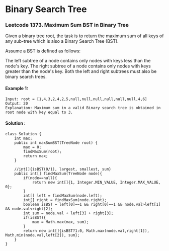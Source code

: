 # Binary Search Tree 


### Leetcode 1373. Maximum Sum BST in Binary Tree

Given a binary tree root, the task is to return the maximum sum of all keys of any sub-tree which is also a Binary Search Tree (BST).

Assume a BST is defined as follows:

The left subtree of a node contains only nodes with keys less than the node's key.
The right subtree of a node contains only nodes with keys greater than the node's key.
Both the left and right subtrees must also be binary search trees.

#### Example 1:
```
Input: root = [1,4,3,2,4,2,5,null,null,null,null,null,null,4,6]
Output: 20
Explanation: Maximum sum in a valid Binary search tree is obtained in root node with key equal to 3.
```

#### Solution : 
```
class Solution {
    int max;
    public int maxSumBST(TreeNode root) {
        max = 0;
        findMaxSum(root);
        return max;
    }
    
    //int[]{isBST(0/1), largest, smallest, sum}
    public int[] findMaxSum(TreeNode node){
        if(node==null){
            return new int[]{1, Integer.MIN_VALUE, Integer.MAX_VALUE, 0};
        }
        int[] left = findMaxSum(node.left);
        int[] right = findMaxSum(node.right);
        boolean isBST = left[0]==1 && right[0]==1 && node.val>left[1] && node.val<right[2];
        int sum = node.val + left[3] + right[3];
        if(isBST){
            max = Math.max(max, sum);
        }
        return new int[]{isBST?1:0, Math.max(node.val,right[1]), Math.min(node.val,left[2]), sum};
    }
}
```
